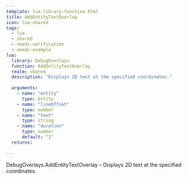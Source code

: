 ```yaml
---
template: lua-library-function.html
title: AddEntityTextOverlay
icon: lua-shared
tags:
  - lua
  - shared
  - needs-verification
  - needs-example
lua:
  library: DebugOverlays
  function: AddEntityTextOverlay
  realm: shared
  description: "Displays 2D text at the specified coordinates."
  
  arguments:
    - name: "entity"
      type: Entity
    - name: "lineOffset"
      type: number
    - name: "text"
      type: string
    - name: "duration"
      type: number
      default: "1"
  returns:
    
---
```


<div class="lua__search__keywords">
DebugOverlays.AddEntityTextOverlay &#x2013; Displays 2D text at the specified coordinates.
</div>
